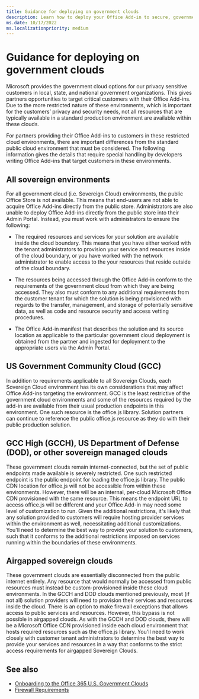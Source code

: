 ```yaml
---
title: Guidance for deploying on government clouds
description: Learn how to deploy your Office Add-in to secure, government cloud environments
ms.date: 10/17/2022
ms.localizationpriority: medium
---
```


# Guidance for deploying on government clouds

Microsoft provides the government cloud options for  our privacy sensitive customers in local, state, and national government organizations. This gives partners opportunities to target critical customers with their Office Add-ins. Due to the more restricted nature of these environments, which is important for the customers’ privacy and security needs, not all resources that are typically available in a standard production environment are available within these clouds.

For partners providing their Office Add-ins to customers in these restricted cloud environments, there are important differences from the standard public cloud environment that must be considered. The following information gives the details that require special handling by developers writing Office Add-ins that target customers in these environments.

## All sovereign environments

For all government cloud (i.e. Sovereign Cloud) environments, the public Office Store is not available. This means that end-users are not able to acquire Office Add-ins directly from the public store. Administrators are also unable to deploy Office Add-ins directly from the public store into their Admin Portal. Instead, you must work with administrators to ensure the following:

- The required resources and services for your solution are available inside the cloud boundary. This means that you have either worked with the tenant administrators to provision your service and resources inside of the cloud boundary, or you have worked with the network administrator to enable access to the your resources that reside outside of the cloud boundary.

- The resources being accessed through the Office Add-in conform to the requirements of the government cloud from which they are being accessed. They also must conform to any additional requirements from the customer tenant for which the solution is being provisioned with regards to the transfer, management, and storage of potentially sensitive data, as well as code and resource security and access vetting procedures.

- The Office Add-in manifest that describes the solution and its source location as applicable to the particular government cloud deployment is obtained from the partner and ingested for deployment to the appropriate users via the Admin Portal.

## US Government Community Cloud (GCC)

In addition to requirements applicable to all Sovereign Clouds, each Sovereign Cloud environment has its own considerations that may affect Office Add-ins targeting the environment. GCC is the least restrictive of the government cloud environments and some of the resources required by the add-in are available from their usual production endpoints in this environment. One such resource is the office.js library. Solution partners can continue to reference the public office.js resource as they do with their public production solution.

## GCC High (GCCH), US Department of Defense (DOD), or other sovereign managed clouds

These government clouds remain internet-connected, but the set of public endpoints made available is severely restricted. One such restricted endpoint is the public endpoint for loading the office.js library. The public CDN location for office.js will not be accessible from within these environments. However, there will be an internal, per-cloud Microsoft Office CDN provisioned with the same resource. This means the endpoint URL to access office.js will be different and your Office Add-in may need some level of customization to run. Given the additional restrictions, it's likely that any solution provided to customers will require hosting provider services within the environment as well, necessitating additional customizations. You'll need to determine the best way to provide your solution to customers, such that it conforms to the additional restrictions imposed on services running within the boundaries of these environments.

## Airgapped sovereign clouds

These government clouds are essentially disconnected from the public internet entirely. Any resource that would normally be accessed from public resources must instead be custom-provisioned inside these cloud environments. In the GCCH and DOD clouds mentioned previously, most (if not all) solution providers will need to provision their services and resources inside the cloud. There is an option to make firewall exceptions that allows access to public services and resources. However, this bypass is not possible in airgapped clouds. As with the GCCH and DOD clouds, there will be a Microsoft Office CDN provisioned inside each cloud environment that hosts required resources such as the office.js library. You'll need to work closely with customer tenant administrators to determine the best way to provide your services and resources in a way that conforms to the strict access requirements for airgapped Sovereign Clouds.

## See also

- [Onboarding to the Office 365 U.S. Government Clouds](https://govprograms.office.net/content/onboarding/overview.html)
- [Firewall Requirements](https://govprograms.office.net/content/engineering/networking.html)
